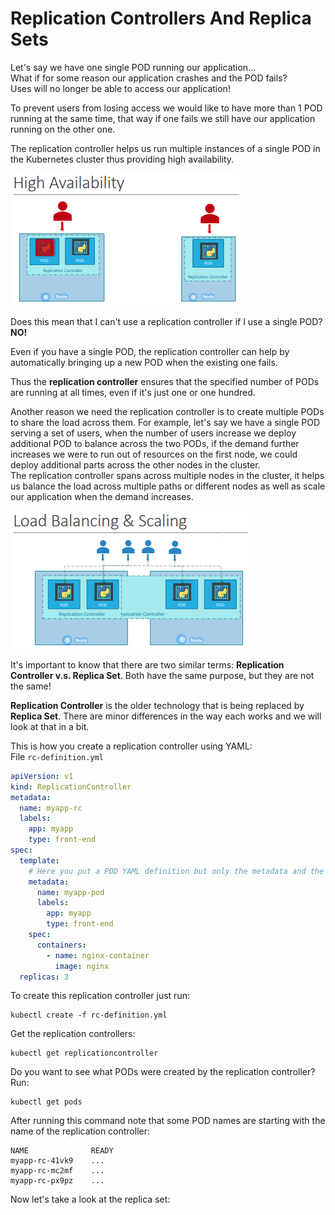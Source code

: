 # Replication Controllers And Replica Sets

Let's say we have one single POD running our application...  
What if for some reason our application crashes and the POD fails?  
Uses will no longer be able to access our application!  

To prevent users from losing access we would like to have more than 1 POD running at the same time, that way if one fails we still have our application running on the other one.

The replication controller helps us run multiple instances of a single POD in the Kubernetes cluster thus providing high availability.

![](../assets/img/replication-controller-and-high-availability.png "Replication controller and high availability")

Does this mean that I can't use a replication controller if I use a single POD? **NO!**

Even if you have a single POD, the replication controller can help by automatically bringing up a new POD when the existing one fails.

Thus the **replication controller** ensures that the specified number of PODs are running at all times, even if it's just one or one hundred.

Another reason we need the replication controller is to create multiple PODs to share the load across them. For example, let's say we have a single POD serving a set of users, when the number of users increase we deploy additional POD to balance across the two PODs, if the demand further increases we were to run out of resources on the first node, we could deploy additional parts across the other nodes in the cluster.  
The replication controller spans across multiple nodes in the cluster, it helps us balance the load across multiple paths or different nodes as well as scale our application when the demand increases.

![](../assets/img/replication-controller-and-load-balancing.png "Replication controller and load balancing")

It's important to know that there are two similar terms: **Replication Controller v.s. Replica Set**.
Both have the same purpose, but they are not the same!

**Replication Controller** is the older technology that is being replaced by **Replica Set**.
There are minor differences in the way each works and we will look at that in a bit.

This is how you create a replication controller using YAML:  
File `rc-definition.yml`
```yaml
apiVersion: v1
kind: ReplicationController
metadata:
  name: myapp-rc
  labels:
    app: myapp
    type: front-end
spec:
  template:
    # Here you put a POD YAML definition but only the metadata and the spec
    metadata:
      name: myapp-pod
      labels:
        app: myapp
        type: front-end
    spec:
      containers:
        - name: nginx-container
          image: nginx
  replicas: 3
```

To create this replication controller just run:
```
kubectl create -f rc-definition.yml
```

Get the replication controllers:
```
kubectl get replicationcontroller
```

Do you want to see what PODs were created by the replication controller? Run:
```
kubectl get pods
```
After running this command note that some POD names are starting with the name of the replication controller:
```
NAME              READY
myapp-rc-41vk9    ... 
myapp-rc-mc2mf    ... 
myapp-rc-px9pz    ... 
```

Now let's take a look at the replica set:
